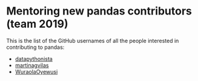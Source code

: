 # Mentoring new pandas contributors (team 2019)

This is the list of the GitHub usernames of all the people interested in contributing to pandas:

- [datapythonista](https://github.com/datapythonista/)
- [martinagvilas](https://github.com/martinagvilas)
- [WuraolaOyewusi](https://github.com/WuraolaOyewusi)
